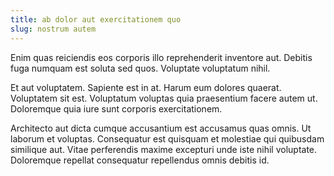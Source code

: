 ```yaml
---
title: ab dolor aut exercitationem quo
slug: nostrum autem
---
```


Enim quas reiciendis eos corporis illo reprehenderit inventore aut. Debitis fuga numquam est soluta sed quos. Voluptate voluptatum nihil.

Et aut voluptatem. Sapiente est in at. Harum eum dolores quaerat. Voluptatem sit est. Voluptatum voluptas quia praesentium facere autem ut. Doloremque quia iure sunt corporis exercitationem.

Architecto aut dicta cumque accusantium est accusamus quas omnis. Ut laborum et voluptas. Consequatur est quisquam et molestiae qui quibusdam similique aut. Vitae perferendis maxime excepturi unde iste nihil voluptate. Doloremque repellat consequatur repellendus omnis debitis id.
